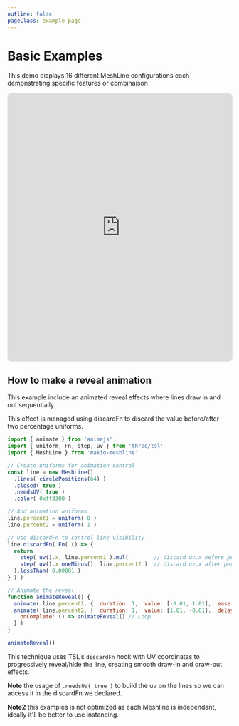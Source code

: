 ```yaml
---
outline: false
pageClass: example-page
---
```


# Basic Examples

This demo displays 16 different MeshLine configurations each demonstrating specific features or combinaison

<iframe src="https://meshlines.netlify.app/examples/basic?noMenu" width="100%" height="600" style="border: 1px solid #ddd; border-radius: 8px;"></iframe>


## How to make a reveal animation

This example include an animated reveal effects where lines draw in and out sequentially.

This effect is managed using discardFn to discard the value before/after two percentage uniforms.

```javascript
import { animate } from 'animejs'
import { uniform, Fn, step, uv } from 'three/tsl'
import { MeshLine } from 'makio-meshline'

// Create uniforms for animation control
const line = new MeshLine()
  .lines( circlePositions(64) )
  .closed( true )
  .needsUV( true )
  .color( 0xff3300 )

// Add animation uniforms
line.percent1 = uniform( 0 )
line.percent2 = uniform( 1 )

// Use discardFn to control line visibility
line.discardFn( Fn( () => {
  return 
    step( uv().x, line.percent1 ).mul(        // discard uv.x before percent1
    step( uv().x.oneMinus(), line.percent2 )  // discard uv.x after percent2
  ).lessThan( 0.00001 )
} ) )

// Animate the reveal
function animateReveal() {
  animate( line.percent1, {  duration: 1,  value: [-0.01, 1.01],  ease: 'easeOut'  } )
  animate( line.percent2, {  duration: 1,  value: [1.01, -0.01],  delay: 3,  ease: 'easeOut',
    onComplete: () => animateReveal() // Loop
  } )
}

animateReveal()
```

This technique uses TSL's `discardFn` hook with UV coordinates to progressively reveal/hide the line, creating smooth draw-in and draw-out effects.

**Note** the usage of `.needsUV( true )` to build the uv on the lines so we can access it in the discardFn we declared.

**Note2** this examples is not optimized as each Meshline is independant, ideally it'll be better to use instancing.